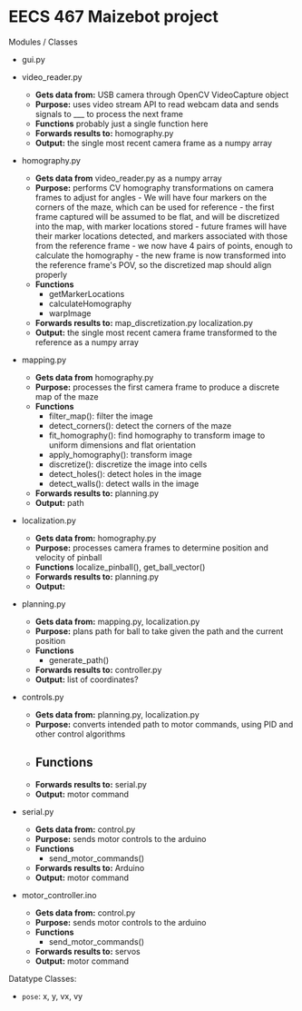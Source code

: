 # EECS 467 Maizebot project 

Modules / Classes 
<!-- * .py 
   - **Gets data from:** 
   - **Purpose:** 
   - **Functions** 
   - **Forwards results to:**
   - **Output:**  -->
* gui.py

* video_reader.py 
   - **Gets data from:** USB camera through OpenCV VideoCapture object
   - **Purpose:** uses video stream API to read webcam data and sends signals to ___ to process the next frame  
   - **Functions** probably just a single function here
   - **Forwards results to:** homography.py
   - **Output:** the single most recent camera frame as a numpy array
* homography.py
    - **Gets data from** video_reader.py as a numpy array
    - **Purpose:** performs CV homography transformations on camera frames to adjust for angles 
                  - We will have four markers on the corners of the maze, which can be used for reference
                  - the first frame captured will be assumed to be flat, and will be discretized into the map, with marker locations stored
                  - future frames will have their marker locations detected, and markers associated with those from the reference frame
                  - we now have 4 pairs of points, enough to calculate the homography
                  - the new frame is now transformed into the reference frame's POV, so the discretized map should align properly
    - **Functions** 
      - getMarkerLocations
      - calculateHomography
      - warpImage
    - **Forwards results to:** map_discretization.py
                               localization.py
    - **Output:** the single most recent camera frame transformed to the reference as a numpy array
* mapping.py
    - **Gets data from** homography.py
    - **Purpose:** processes the first camera frame to produce a discrete map of the maze
    - **Functions** 
      - filter_map(): filter the image 
      - detect_corners(): detect the corners of the maze
      - fit_homography(): find homography to transform image to uniform dimensions and flat orientation
      - apply_homography(): transform image
      - discretize(): discretize the image into cells
      - detect_holes(): detect holes in the image
      - detect_walls(): detect walls in the image
    - **Forwards results to:** planning.py 
    -  **Output:** path 
* localization.py 
   - **Gets data from:** homography.py
   - **Purpose:** processes camera frames to determine position and velocity of pinball   
   - **Functions** localize_pinball(), get_ball_vector()
   - **Forwards results to:** planning.py
   - **Output:** 
* planning.py 
   - **Gets data from:** mapping.py, localization.py
   - **Purpose:** plans path for ball to take given the path and the current position
   - **Functions** 
     - generate_path()
   - **Forwards results to:** controller.py
   - **Output:** list of coordinates?
* controls.py
   - **Gets data from:** planning.py, localization.py
   - **Purpose:** converts intended path to motor commands, using PID and other control algorithms
   - **Functions** 
        - 
   - **Forwards results to:** serial.py
   - **Output:** motor command
* serial.py
   - **Gets data from:** control.py
   - **Purpose:** sends motor controls to the arduino
   - **Functions** 
        - send_motor_commands()
   - **Forwards results to:** Arduino
   - **Output:** motor command

* motor_controller.ino
   - **Gets data from:** control.py
   - **Purpose:** sends motor controls to the arduino
   - **Functions** 
        - send_motor_commands()
   - **Forwards results to:** servos
   - **Output:** motor command

Datatype Classes: 
- `pose`: x, y, vx, vy


